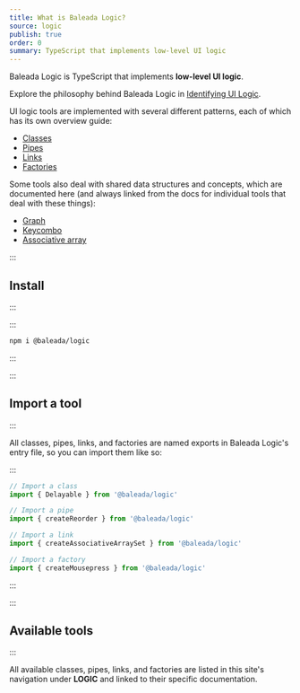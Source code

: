 ```yaml
---
title: What is Baleada Logic?
source: logic
publish: true
order: 0
summary: TypeScript that implements low-level UI logic
---
```


Baleada Logic is TypeScript that implements **low-level UI logic**.

Explore the philosophy behind Baleada Logic in [Identifying UI Logic](/docs/logic/identifying-ui-logic).

UI logic tools are implemented with several different patterns, each of which has its own overview guide:
- [Classes](/docs/logic/classes-overview)
- [Pipes](/docs/logic/pipes-overview)
- [Links](/docs/logic/links-overview)
- [Factories](/docs/logic/factories-overview)

Some tools also deal with shared data structures and concepts, which are documented here (and always linked from the docs for individual tools that deal with these things):
- [Graph](/docs/logic/graph-overview)
- [Keycombo](/docs/logic/keycombo-overview)
- [Associative array](/docs/logic/associative-array-overview)


:::
## Install
:::

:::
```bash
npm i @baleada/logic
```
:::


:::
## Import a tool
:::

All classes, pipes, links, and factories are named exports in Baleada Logic's entry file, so you can import them like so:

:::
```js
// Import a class
import { Delayable } from '@baleada/logic'

// Import a pipe
import { createReorder } from '@baleada/logic'

// Import a link
import { createAssociativeArraySet } from '@baleada/logic'

// Import a factory
import { createMousepress } from '@baleada/logic'
```
:::


:::
## Available tools
:::

All available classes, pipes, links, and factories are listed in this site's navigation under **LOGIC** and linked to their specific documentation.
